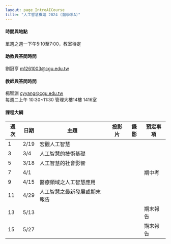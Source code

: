 ```yaml
---
layout: page_IntroAICourse
title: "人工智慧概論 2024 (醫學系A)"
---
```

#### 時間與地點
單週之週一下午5:10至7:00，教室待定<br/>

#### 助教與答問時間
劉冠亨 m1261003@cgu.edu.tw 

#### 教師與答問時間
楊智淵 cyyang@cgu.edu.tw <br/>
每週二上午 10:30~11:30 管理大樓14樓 1416室<br/>

#### 課程大綱

|週次|日期         |主題                  |投影片 |錄影     | 預定事項     |
|--- |---         |---                   |---   |---      |---          |
|1   |2/19        | 宏觀人工智慧          |      |         |             |
|3   |3/4         | 人工智慧的技術基礎     |      |         |             |
|5   |3/18        | 人工智慧的社會影響     |      |         |             |
|7   |4/1         |                      |      |         |  期中考      |
|9   |4/15        | 醫療領域之人工智慧應用 |      |         |             |
|11  |4/29        | 人工智慧之最新發展或期末報告   |      |         |             |
|13  |5/13        |                      |      |         |  期末報告    |
|15  |5/27        |                      |      |         |  期末報告    |

<br/>


